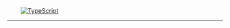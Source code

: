 <div style="display: flex; flex-wrap: wrap; justify-content: space-between">
    <a href="" class="badge">
        <img alt="" src="https://img.shields.io/badge/docker-%230db7ed.svg?style=for-the-badge&logo=docker&logoColor=white"/>
    </a>
    <a href="" class="badge">
        <img alt="TypeScript" src="https://img.shields.io/badge/TypeScript-007ACC?style=for-the-badge&logo=typescript&logoColor=white"/>
    </a>
    <a href="" class="badge">
        <img alt="" src="https://img.shields.io/badge/PHP-777BB4?style=for-the-badge&logo=php&logoColor=white"/>
    </a>
    <a href="" class="badge">
        <img alt="" src="https://img.shields.io/badge/MySQL-00000F?style=for-the-badge&logo=mysql&logoColor=white"/>
    </a>
    <a href="" class="badge">
        <img alt="" src="https://img.shields.io/badge/React-20232A?style=for-the-badge&logo=react&logoColor=61DAFB"/>
    </a>
    <a href="" class="badge">
        <img alt="" src="https://img.shields.io/badge/Laravel-FF2D20?style=for-the-badge&logo=laravel&logoColor=white"/>
    </a>
    <a href="" class="badge">
        <img alt="" src="https://img.shields.io/badge/React_Native-20232A?style=for-the-badge&logo=react&logoColor=61DAFB"/>
    </a>
    <a href="" class="badge">
        <img alt="" src="https://img.shields.io/badge/Node.js-43853D?style=for-the-badge&logo=node.js&logoColor=white"/>
    </a>
    <a href="" class="badge">
        <img alt="" src="https://img.shields.io/badge/Redux-593D88?style=for-the-badge&logo=redux&logoColor=white"/>
    </a>
    <a href="" class="badge">
        <img alt="" src="https://img.shields.io/badge/styled--components-DB7093?style=for-the-badge&logo=styled-components&logoColor=white"/>
    </a>
    <a href="" class="badge">
        <img alt="" src="https://img.shields.io/badge/HTML-239120?style=for-the-badge&logo=html5&logoColor=white"/>
    </a>
    <a href="" class="badge">
        <img alt="" src="https://img.shields.io/badge/JavaScript-F7DF1E?style=for-the-badge&logo=javascript&logoColor=black"/>
    </a>
    <a href="" class="badge">
        <img alt="" src="https://img.shields.io/badge/CSS-239120?&style=for-the-badge&logo=css3&logoColor=white"/>
    </a>
    <a href="" class="badge">
        <img alt="" src="https://img.shields.io/badge/Alpine_Linux-0D597F?style=for-the-badge&logo=alpine-linux&logoColor=white"/>
    </a>
</div>

<hr />
<!-- 
<div style="display: flex; flex-wrap: wrap; justify-content: center; align-items: center; margin-top: 10px;">

<div style="margin: 10px;">

![Anurag's GitHub stats](https://github-readme-stats.vercel.app/api?username=Dhenyson&show_icons=true&theme=radical)
</div>

<div style="margin: 10px">
<p>Data only in public repositories</p>

[![Top Langs](https://github-readme-stats.vercel.app/api/top-langs/?username=Dhenyson&layout=compact)](https://github.com/Dhenyson/github-readme-stats)
</div>
</div> -->

<style>
    .badge {
        transition-duration: 0.3s;
    }

    .badge:hover {
        transform: scale(1.12);
        box-shadow: 0 4px 8px rgba(0, 0, 0, 0.2);
        filter: brightness(1.2);
    }

    .badge:active {
        transform: scale(0.95);
        filter: brightness(0.5);
    }
</style>